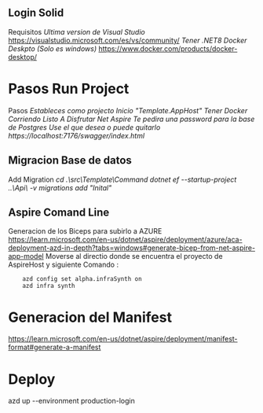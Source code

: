 ## Login Solid

Requisitos 
	*Ultima version de Visual Studio* https://visualstudio.microsoft.com/es/vs/community/
	*Tener .NET8*
	*Docker Deskpto (Solo es windows)* https://www.docker.com/products/docker-desktop/

# Pasos Run Project

Pasos
	*Estableces como projecto Inicio "Template.AppHost"*
	*Tener Docker Corriendo*
	*Listo A Disfrutar Net Aspire*
	*Te pedira una password para la base de Postgres Use el que desea o puede quitarlo*
	*https://localhost:7176/swagger/index.html*

## Migracion Base de datos

Add Migration
	*cd .\src\Template\Command*
	*dotnet ef --startup-project ..\Api\ -v migrations add "Inital"*


## Aspire Comand Line

Generacion de los Biceps para subirlo a AZURE
https://learn.microsoft.com/en-us/dotnet/aspire/deployment/azure/aca-deployment-azd-in-depth?tabs=windows#generate-bicep-from-net-aspire-app-model
Moverse al directio donde se encuentra el proyecto de AspireHost y siguiente Comando :

		azd config set alpha.infraSynth on
		azd infra synth

# Generacion del Manifest

https://learn.microsoft.com/en-us/dotnet/aspire/deployment/manifest-format#generate-a-manifest

# Deploy

azd up --environment production-login